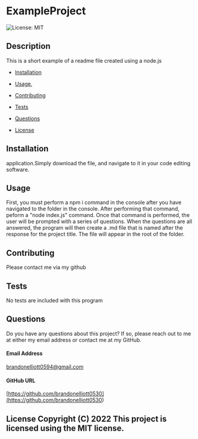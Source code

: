 
  # ExampleProject
  ![License: MIT](https://img.shields.io/badge/License-MIT-yellow.svg)
  
  
  
  ## Description
  This is a short example of a readme file created using a node.js
  
  
  * [Installation](ExampleProject.md#installation)
  
  * [Usage](ExampleProject.md#usage),
  
  * [Contributing](ExampleProject.md#contributing)
  
  * [Tests](ExampleProject.md#tests)
  
  * [Questions](ExampleProject.md#questions)
  
  * [License](ExampleProject.md#license)
  
  ## Installation
  application.Simply download the file, and navigate to it in your code editing software.
  
  
  
  ## Usage
  First, you must perform a npm i command in the console after you have navigated to the folder in the console. After performing that command, peform a "node index.js" command. Once that command is performed, the user will be prompted with a series of questions. When the questions are all answered, the program will then create a .md file that is named after the response for the project title. The file will appear in the root of the folder.
  
  
  ## Contributing
  Please contact me via my github
  
  ## Tests
  No tests are included with this program    
  
  ## Questions
  
  Do you have any questions about this project? If so, please reach out to me at either my email address or contact me at my GitHub.
  
  #### Email Address
  [brandonelliott0594@gmail.com](<brandonelliott0594@gmail.com>)
  
  #### GitHub URL
  [https://github.com/brandonelliott0530](<https://github.com/brandonelliott0530>)
  
  ## License Copyright (C) 2022 This project is licensed using the MIT license.

  